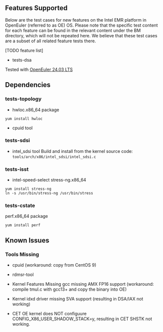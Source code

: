 ## Features Supported

Below are the test cases for new features on the Intel EMR platform in OpenEuler (referred to as OE) OS. Please note that the specific test content for each feature can be found in the relevant content under the BM directory, which will not be repeated here. We believe that these test cases are a subset of all related feature tests there.

[TODO feature list]
* tests-dsa

Tested with [OpenEuler 24.03 LTS](https://www.openeuler.org/zh/download/?version=openEuler%2024.03%20LTS)

## Dependencies
### tests-topology
* hwloc.x86_64 package
```
yum install hwloc
```

* cpuid tool

### tests-sdsi
* intel_sdsi tool
Build and install from the kernel source code: `tools/arch/x86/intel_sdsi/intel_sdsi.c`

### tests-isst
* intel-speed-select
stress-ng.x86_64
```
yum install stress-ng
ln -s /usr/bin/stress-ng /usr/bin/stress
```

### tests-cstate
perf.x86_64 package
```
yum install perf
```

## Known Issues
### Tools Missing
* cpuid
(workaround: copy from CentOS 9)

* rdmsr-tool

* Kernel Features Missing
gcc missing AMX FP16 support
(workaround: compile tmul.c with gcc13+ and copy the binary into OE)

* Kernel idxd driver missing SVA support
(resulting in DSA/IAX not working)

* CET
OE kernel does NOT configuure CONFIG_X86_USER_SHADOW_STACK=y, resulting in CET SHSTK not working.
